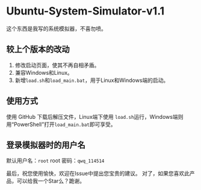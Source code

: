 # Ubuntu-System-Simulator-v1.1
这个东西是我写的系统模拟器，不喜勿喷。
## 较上个版本的改动
1. 修改启动页面，使其不再自相矛盾。
2. 兼容Windows和Linux。
3. 新增`load.sh`和`load_main.bat`，用于Linux和Windows端的启动。

## 使用方式
使用 GitHub 下载后解压文件，Linux端下使用 `load.sh`运行，Windows端则用“PowerShell”打开`load_main.bat`即可享受。

## 登录模拟器时的用户名
默认用户名：`root`
root 密码：`qwq_114514`

最后，祝您使用愉快，欢迎在Issue中提出您宝贵的建议。
对了，如果您喜欢此产品，可以给我一个Star么？跪谢。
